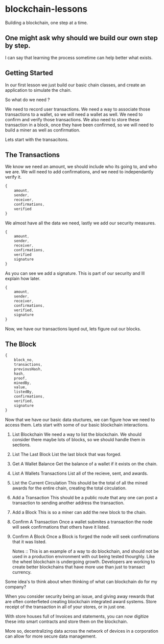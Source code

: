 # blockchain-lessons
Building a blockchain, one step at a time.

## One might ask why should we build our own step by step. 

I can say that learning the process sometime can help better what exists.

## Getting Started

In our first lesson we just build our basic chain classes, and create an application to simulate the chain.

So what do we need ?

We need to record user transactions.
We need a way to associate those transactions to a wallet, so we will need a wallet as well.
We need to confirm and verify those transactions.
We also need to store these transaction in a block, once they have been confirmed, so we will need to build a miner as well as confirmation.


Lets start with the transacitons.


## The Transactions

We know we need an amount, we should include who its going to, and who we are. We will need to add confirmations, and we need to independantly verify it.

```JavaScript
{
    amount,
    sender,
    receiver,
    confirmations,
    verified
}

```

We almost have all the data we need, lastly we add our security measures.

```JavaScript
{
    amount,
    sender,
    receiver,
    confirmations,
    verified
    signature
}

```

As you can see we add a signature.
This is part of our security and Ill explain how later. 

```JavaScript
{
    amount,
    sender,
    receiver,
    confirmations,
    verified,
    signature
}

```

Now, we have our transactions layed out, lets figure out our blocks.

## The Block
```JavaScript
{
    block_no,
    transactions,
    previousHash,
    hash,
    proof,
    minedBy,
    value,
    listedBy,
    confirmations,
    verified,
    signature
}

```

Now that we have our basic data stuctures, we can figure how we need to access them.
Lets start with some of our basic blockchain interactions.


1) List Blockchain
    We need a way to list the blockchain. 
    We should consider there maybe lots of blocks, so we should handle them in sections.

2) List The Last Block
    List the last block that was forged.

3) Get A Wallet Balance
    Get the balance of a wallet if it exists on the chain.

4) List A Wallets Transactions
    List all of the recieve, sent, and awards.

5) List the Current Circulation
    This should be the total of all the mined awards for the entire chain, creating the total circulation.

6) Add a Transaction
    This should be a public route that any one can post a transaction to sending another address the transaction.

7) Add a Block
    This is so a miner can add the new block to the chain.

8) Confirm A Transaction
    Once a wallet submites a transaction the node will seek confirmations that others have it listed.

9) Confirm A Block
    Once a Block is forged the node will seek confirmations that it was listed.

    Notes :: This is an example of a way to do blockchain, and should not be used in a production environment with out being tested thourghly. Like the wheel blockchain is undergoing growth. Developers are working to create better blockchains that have more use than just to transact currency. 

Some idea's to think about when thinking of what can blockchain do for my company?

When you consider security being an issue, and giving away rewards that are often conterfieted creating blockchain integrated award systems. Store receipt of the transaction in all of your stores, or in just one.

With store houses full of Invoices and statements, you can now digitize these into smart contracts and store them on the blockchain.

More so, decentralizing data across the network of devices in a corporation can allow for more secure data management. 







